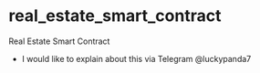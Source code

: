 # real_estate_smart_contract

Real Estate Smart Contract

- I would like to explain about this via Telegram @luckypanda7